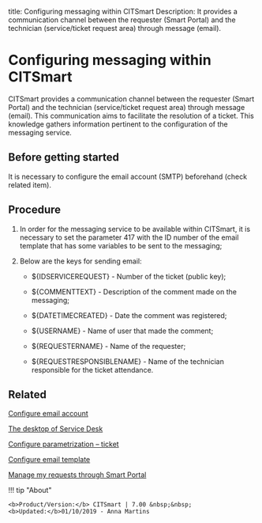 title: Configuring messaging within CITSmart
Description: It provides a communication channel between the requester (Smart Portal) and the technician (service/ticket request area) through message (email).
# Configuring messaging within CITSmart

CITSmart provides a communication channel between the requester (Smart Portal)
and the technician (service/ticket request area) through message (email). This
communication aims to facilitate the resolution of a ticket. This knowledge
gathers information pertinent to the configuration of the messaging service.


Before getting started
--------------

It is necessary to configure the email account (SMTP) beforehand (check related item).

Procedure
-------------

1.  In order for the messaging service to be available within CITSmart, it is
    necessary to set the parameter 417 with the ID number of the email template
    that has some variables to be sent to the messaging;

2.  Below are the keys for sending email:

    - \${IDSERVICEREQUEST} - Number of the ticket (public key);

    - \${COMMENTTEXT} - Description of the comment made on the messaging;

    - \${DATETIMECREATED} - Date the comment was registered;

    - \${USERNAME} - Name of user that made the comment;

    - \${REQUESTERNAME} - Name of the requester;

    - \${REQUESTRESPONSIBLENAME} - Name of the technician responsible for the
      ticket attendance.

Related
-------

[Configure email account](/en-us/citsmart-7/platform-administration/email-settings/configuration.html)

[The desktop of Service Desk](/en-us/citsmart-7/processes/tickets/use/desktop-of-service-desk.html)

[Configure parametrization – ticket](/en-us/citsmart-7/platform-administration/parameters-list/configure-parametrization-ticket.html)

[Configure email template](/en-us/citsmart-7/platform-administration/email-settings/email-templates-configure-email-template.html)

[Manage my requests through Smart Portal](/en-us/citsmart-7/processes/portfolio-and-catalog/use/request-through-Smart-Portal.html)


!!! tip "About"

    <b>Product/Version:</b> CITSmart | 7.00 &nbsp;&nbsp;
    <b>Updated:</b>01/10/2019 - Anna Martins
